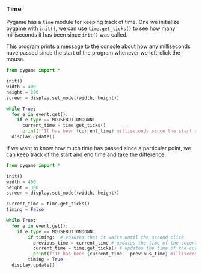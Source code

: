 ### Time

Pygame has a `time` module for keeping track of time. One we initialize pygame with `init()`, we can use `time.get_ticks()` to see how many milliseconds it has been since `init()` was called. 

This program prints a message to the console about how any milliseconds have passed since the start of the program whenever we left-click the mouse.

```python
from pygame import *

init()
width = 400
height = 300
screen = display.set_mode((width, height))

while True:
  for e in event.get():
    if e.type == MOUSEBUTTONDOWN:
      current_time = time.get_ticks()
      print(f"It has been {current_time} milliseconds since the start of the program.")
  display.update()
```

If we want to know how much time has passed since a particular point, we can keep track of the start and end time and take the difference.

```python
from pygame import *

init()
width = 400
height = 300
screen = display.set_mode((width, height))

current_time = time.get_ticks() 
timing = False

while True:
  for e in event.get():
    if e.type == MOUSEBUTTONDOWN:
        if timing:  # ensures that it waits until the second click
          previous_time = current_time # updates the time of the second most current click
          current_time = time.get_ticks() # updates the time of the current click
          print(f"It has been {current_time - previous_time} milliseconds since your last click.")
        timing = True
  display.update()
```
